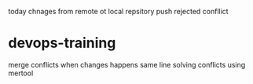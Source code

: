 today chnages from remote ot local repsitory
push rejected confllict
# devops-training ## 
merge conflicts when changes happens same line
solving conflicts using mertool




